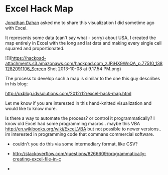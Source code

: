 # Excel Hack Map

[Jonathan Dahan](/ep/profile/uABG7ngMwBe) asked me to share this visualization I did sometime ago with Excel.

It represents some data (can't say what - sorry) about USA, I created the map entirely in Excel with the long and lat data and making every single cell squared and proportionated.

![](https://hackpad-attachments.s3.amazonaws.com/hackpad.com_zJRiHX9WnQA_p.77510_1381282091106_Screen Shot 2013-10-08 at 9.17.54 PM.png)

The process to develop such a map is similar to the one this guy describes in his blog:

[](http://uxblog.idvsolutions.com/2012/12/excel-hack-map.html)http://uxblog.idvsolutions.com/2012/12/excel-hack-map.html

Let me know if you are interested in this hand-knitted visualization and would like to know more.

Is there a way to automate the process? or control it programmatically? I know old Excel had some programming macros.. maybe this VBA [](http://en.wikibooks.org/wiki/Excel_VBA)http://en.wikibooks.org/wiki/Excel_VBA but not possible to newer versions.. im interested in programming code that commans commercial software. 

*   couldn't you do this via some intermediary format, like CSV?
*   [](http://stackoverflow.com/questions/8266609/programmatically-creating-excel-file-in-c)http://stackoverflow.com/questions/8266609/programmatically-creating-excel-file-in-c

*
